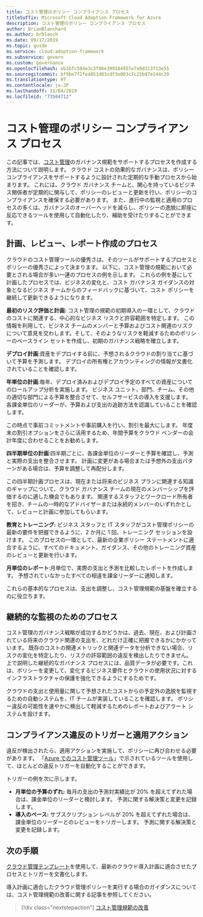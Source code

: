 ```yaml
---
title: コスト管理のポリシー コンプライアンス プロセス
titleSuffix: Microsoft Cloud Adoption Framework for Azure
description: コスト管理のポリシー コンプライアンス プロセス
author: BrianBlanchard
ms.author: brblanch
ms.date: 09/17/2019
ms.topic: guide
ms.service: cloud-adoption-framework
ms.subservice: govern
ms.custom: governance
ms.openlocfilehash: eb3bfc584e3c3f86e39918495fe7e0d313f13e55
ms.sourcegitcommit: bf9be7f2fe4851d83cdf3e083c7c25bd7e144c20
ms.translationtype: HT
ms.contentlocale: ja-JP
ms.lasthandoff: 11/04/2019
ms.locfileid: "73564712"
---
```

# <a name="cost-management-policy-compliance-processes"></a>コスト管理のポリシー コンプライアンス プロセス

この記事では、[コスト管理](./index.md)のガバナンス規範をサポートするプロセスを作成する方法について説明します。 クラウド コストの効果的なガバナンスは、ポリシー コンプライアンスをサポートするように設計された定期的な手動プロセスから始まります。 これには、クラウド ガバナンス チームと、関心を持っているビジネス関係者が定期的に関与して、ポリシーのレビューと更新を行い、ポリシーのコンプライアンスを確保する必要があります。 また、進行中の監視と適用のプロセスの多くは、ガバナンスのオーバーヘッドを減らし、ポリシーの逸脱に即座に反応できるツールを使用して自動化したり、補助を受けたりすることができます。

## <a name="planning-review-and-reporting-processes"></a>計画、レビュー、レポート作成のプロセス

クラウドのコスト管理ツールの優秀さは、そのツールがサポートするプロセスとポリシーの優秀さによって決まります。 以下に、コスト管理の規範において必要とされる場合が多い一連のプロセスの例を示します。 これらの例を基にして計画したプロセスでは、ビジネスの変化と、コスト ガバナンス ガイダンスの対象となるビジネス チームからのフィードバックに基づいて、コスト ポリシーを継続して更新できるようになります。

**最初のリスク評価と計画:** コスト管理の規範の初期導入の一環として、クラウドのコストに関連する、中心的なビジネス リスクと許容範囲を特定します。 この情報を利用して、ビジネス チームのメンバーと予算およびコスト関連のリスクについて意見を交わします。そして、そのようなリスクを軽減するためのポリシーのベースライン セットを作成し、初期のガバナンス戦略を確立します。

**デプロイ計画**:資産をデプロイする前に、予想されるクラウドの割り当てに基づいて予算を予測します。 デプロイの所有権とアカウンティングの情報が文書化されていることを確認します。

**年単位の計画**:毎年、デプロイ済みおよびデプロイ予定のすべての資産についてのロールアップ分析を実施します。 ビジネス ユニット、部門、チーム、その他の適切な部門による予算を整合させて、セルフサービスの導入を支援します。 各課金単位のリーダーが、予算および支出の追跡方法を認識していることを確認します。

この時点で事前コミットメントや事前購入を行い、割引を最大にします。 年度末の割引オプションをさらに活用するため、年間予算をクラウド ベンダーの会計年度に合わせることをお勧めします。

**四半期単位の計画**:四半期ごとに、各課金単位のリーダーと予算を確認し、予測と実際の支出を整合させます。 計画に変更がある場合または予想外の支出パターンがある場合は、予算を調整して再配分します。

この四半期計画プロセスは、現在または将来のビジネス プランに関連する知識のギャップについて、クラウド ガバナンス チームの現在のメンバーシップを評価するのに適した機会でもあります。 関連するスタッフとワークロード所有者を招き、チームの一時的なアドバイザーまたは永続的メンバーのいずれかとして、レビューと計画に参加してもらいます。

**教育とトレーニング:** ビジネス スタッフと IT スタッフがコスト管理ポリシーの最新の要件を把握できるように、2 か月に 1 回、トレーニング セッションを設けます。 このプロセスの一環として、最新の企業ポリシー ステートメントに適合するように、すべてのドキュメント、ガイダンス、その他のトレーニング資産のレビューと更新を行います。

**月単位のレポート**:月単位で、実際の支出と予測を比較したレポートを作成します。 予想されていなかったすべての相違を課金リーダーに通知します。

これらの基本的なプロセスは、支出を調整し、コスト管理規範の基盤を確立するのに役立ちます。

## <a name="processes-for-ongoing-monitoring"></a>継続的な監視のためのプロセス

コスト管理のガバナンス戦略が成功するかどうかは、過去、現在、および計画されている将来のクラウド関連の支出を、どれだけ正確に把握できるかにかかっています。 既存のコストの関連メトリックと関連データを分析できない場合、リスクの変化を特定したり、リスクの許容範囲の違反を検出したりできません。 上で説明した継続的なガバナンス プロセスには、品質データが必要です。これは、ポリシーを変更して、変化するビジネス要件とクラウドの使用状況に対するインフラストラクチャの保護を強化できるようにするためです。

クラウドの支出と使用量に関して予想されたコストからの予定外の逸脱を監視するための自動システムを、IT チームが実装していることを確認します。 ポリシー違反の可能性を速やかに検出して軽減するためのレポートおよびアラート システムを設けます。

## <a name="compliance-violation-triggers-and-enforcement-actions"></a>コンプライアンス違反のトリガーと適用アクション

違反が検出されたら、適用アクションを実施して、ポリシーに再び合わせる必要があります。 「[Azure でのコスト管理ツール](./toolchain.md)」で示されているツールを使用して、ほとんどの違反トリガーを自動化することができます。

トリガーの例を次に示します。

- **月単位の予算のずれ:** 毎月の支出の予測対実績比が 20% を超えてずれた場合は、課金単位のリーダーと検討します。 予測に関する解決策と変更を記録します。
- **導入のペース:** サブスクリプション レベルが 20% を超えてずれた場合は、課金単位のリーダーとのレビューをトリガーします。 予測に関する解決策と変更を記録します。

## <a name="next-steps"></a>次の手順

[クラウド管理テンプレート](./template.md)を使用して、最新のクラウド導入計画に適合させたプロセスとトリガーを文書化します。

導入計画に適合したクラウド管理ポリシーを実行する場合のガイダンスについては、コスト管理規範の改善に関する記事を参照してください。

> [!div class="nextstepaction"]
> [コスト管理規範の改善](./discipline-improvement.md)
